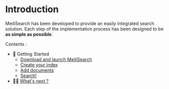 # Introduction

MeiliSearch has been developed to provide an easily integrated search solution. Each step of the implementation process has been designed to be **as simple as possible**.

Contents :

- 🚀 Getting Started
  - [Download and launch MeiliSearch](/guides/introduction/quick_start_guide.md#download-and-launch)
  - [Create your index](/guides/introduction/quick_start_guide.md#create-your-index)
  - [Add documents](/guides/introduction/quick_start_guide.md#add-documents)
  - [Search!](/guides/introduction/quick_start_guide.md#searches)
- 👩‍🚀 [What's next ?](/guides/introduction/whats_next.md)
